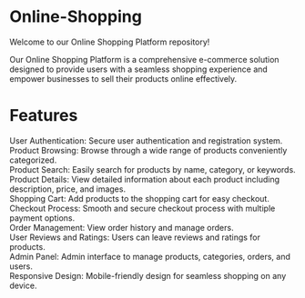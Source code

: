 # Online-Shopping
Welcome to our Online Shopping Platform repository!

Our Online Shopping Platform is a comprehensive e-commerce solution designed to provide users with a seamless shopping experience and empower businesses to sell their products online effectively.

# Features<br>
User Authentication: Secure user authentication and registration system.<br>
Product Browsing: Browse through a wide range of products conveniently categorized.<br>
Product Search: Easily search for products by name, category, or keywords.<br>
Product Details: View detailed information about each product including description, price, and images.<br>
Shopping Cart: Add products to the shopping cart for easy checkout.<br>
Checkout Process: Smooth and secure checkout process with multiple payment options.<br>
Order Management: View order history and manage orders.<br>
User Reviews and Ratings: Users can leave reviews and ratings for products.<br>
Admin Panel: Admin interface to manage products, categories, orders, and users.<br>
Responsive Design: Mobile-friendly design for seamless shopping on any device.
